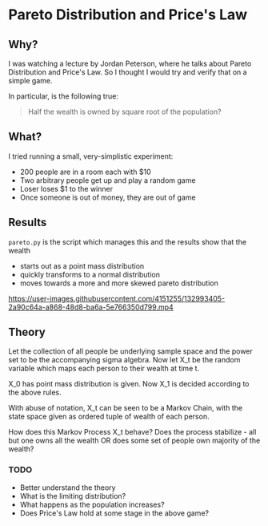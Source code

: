 # Pareto Distribution and Price's Law

## Why?

I was watching a lecture by Jordan Peterson, where he talks about Pareto Distribution and Price's Law.
So I thought I would try and verify that on a simple game.

In particular, is the following true:
> Half the wealth is owned by square root of the population?

## What?
 
I tried running a small, very-simplistic experiment:
- 200 people are in a room each with $10
- Two arbitrary people get up and play a random game
- Loser loses $1 to the winner
- Once someone is out of money, they are out of game

## Results

`pareto.py` is the script which manages this and the results show that the wealth
- starts out as a point mass distribution
- quickly transforms to a normal distribution
- moves towards a more and more skewed pareto distribution

https://user-images.githubusercontent.com/4151255/132993405-2a90c64a-a868-48d8-ba6a-5e766350d799.mp4

## Theory

Let the collection of all people be underlying sample space and the power set to be the accompanying sigma algebra. 
Now let X_t be the random variable which maps each person to their wealth at time t.

X_0 has point mass distribution is given. Now X_1 is decided according to the above rules.

With abuse of notation, X_t can be seen to be a Markov Chain, with the state space given as ordered tuple of wealth of each person.

How does this Markov Process X_t behave? Does the process stabilize - all but one owns all the wealth OR does some set of people own majority of the wealth?

### TODO

- Better understand the theory
- What is the limiting distribution?
- What happens as the population increases?
- Does Price's Law hold at some stage in the above game?

